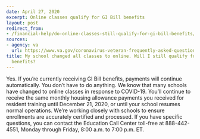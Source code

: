 ```yaml
---
date: April 27, 2020
excerpt: Online classes qualify for GI Bill benefits
layout: post
redirect_from:
- /financial-help/do-online-classes-still-qualify-for-gi-bill-benefits/
sources:
- agency: va
  url: https://www.va.gov/coronavirus-veteran-frequently-asked-questions/#benefit-payments-claims-and-cl
title: My school changed all classes to online. Will I still qualify for my GI Bill
  benefits?
---
```


Yes. If you’re currently receiving GI Bill benefits, payments will continue automatically. You don’t have to do anything. We know that many schools have changed to online classes in response to COVID-19. You’ll continue to receive the same monthly housing allowance payments you received for resident training until December 21, 2020, or until your school resumes normal operations.
We’re working closely with schools to ensure enrollments are accurately certified and processed.
If you have specific questions, you can contact the Education Call Center toll-free at 888-442-4551, Monday through Friday, 8:00 a.m. to 7:00 p.m. ET.